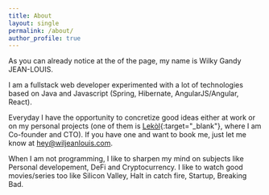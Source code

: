 ```yaml
---
title: About
layout: single
permalink: /about/
author_profile: true
---
```


As you can already notice at the of the page, my name is Wilky Gandy JEAN-LOUIS.

I am a fullstack web developer experimented with a lot of technologies based on Java and Javascript 
(Spring, Hibernate, AngularJS/Angular, React). 

Everyday I have the opportunity to concretize good ideas either at work or on my personal projects 
(one of them is [Lekòl](https:lekol.ht){:target="_blank"}, where I am Co-founder and CTO).
If you have one and want to book me, just let me know at [hey@wiljeanlouis.com](mailto:hey@wiljeanlouis.com).

When I am not programming, I like to sharpen my mind on subjects like Personal developement, DeFi and Cryptocurrency. I like to watch good movies/series too like Silicon Valley, Halt in catch fire, Startup,  Breaking Bad.



 




